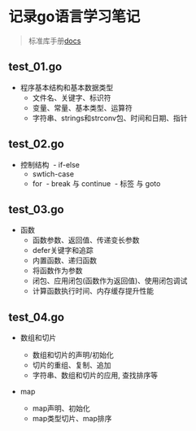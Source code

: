 # 记录go语言学习笔记

> 标准库手册[docs](https://gowalker.org/search?q=gorepos)

## test_01.go

- 程序基本结构和基本数据类型
  - 文件名、关键字、标识符
  - 变量、常量、基本类型、运算符
  - 字符串、strings和strconv包、时间和日期、指针
  
## test_02.go

- 控制结构
  - if-else
  - swtich-case
  - for
  - break 与 continue
  - 标签 与 goto

## test_03.go

- 函数
  - 函数参数、返回值、传递变长参数
  - defer关键字和追踪
  - 内置函数、递归函数
  - 将函数作为参数
  - 闭包、应用闭包(函数作为返回值)、使用闭包调试
  - 计算函数执行时间、内存缓存提升性能

## test_04.go

- 数组和切片
  - 数组和切片的声明/初始化
  - 切片的重组、复制、追加
  - 字符串、数组和切片的应用, 查找排序等

- map
  - map声明、初始化
  - map类型切片、map排序
